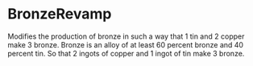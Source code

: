 # BronzeRevamp
 Modifies the production of bronze in such a way that 1 tin and 2 copper make 3 bronze. Bronze is an alloy of at least 60 percent bronze and 40 percent tin. So that 2 ingots of copper and 1 ingot of tin make 3 bronze. 
